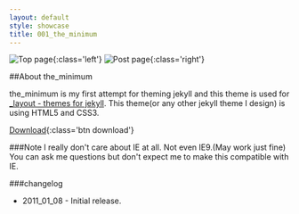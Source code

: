 ```yaml
---
layout: default
style: showcase
title: 001_the_minimum
---
```

![Top page](http://placehold.it/460x395){:class='left'}
![Post page](http://placehold.it/460x395){:class='right'}

##About the\_minimum

the\_minimum is my first attempt for theming jekyll and this theme is used for [\_layout - themes for jekyll](http://layouts.studiomohawk.com).
This theme(or any other jekyll theme I design) is using HTML5 and CSS3.

[Download](https://github.com/studiomohawk/jekyll-theme-the_minimum){:class='btn download'}

###Note
I really don't care about IE at all. Not even IE9.(May work just fine)
You can ask me questions but don't expect me to make this compatible with IE.

###changelog
* 2011\_01\_08 - Initial release. 
